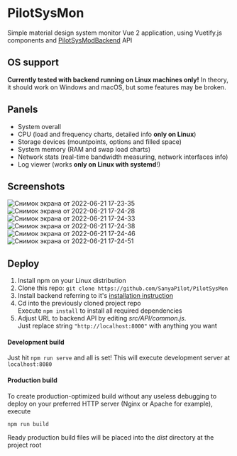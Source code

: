 # PilotSysMon

Simple material design system monitor Vue 2 application, using Vuetify.js components and [PilotSysModBackend](https://github.com/SanyaPilot/PilotSysMonBackend) API

## OS support

**Currently tested with backend running on Linux machines only!** In theory, it should work on Windows and macOS, but some features may be broken.

## Panels

- System overall
- CPU (load and frequency charts, detailed info **only on Linux**)
- Storage devices (mountpoints, options and filled space)
- System memory (RAM and swap load charts)
- Network stats (real-time bandwidth measuring, network interfaces info)
- Log viewer (works **only on Linux with systemd**!)

## Screenshots
![Снимок экрана от 2022-06-21 17-23-35](https://user-images.githubusercontent.com/29630471/174835157-46364bcd-1e0f-48b0-89f2-e73a60e9986b.png)
![Снимок экрана от 2022-06-21 17-24-28](https://user-images.githubusercontent.com/29630471/174835191-3aa61c78-ffca-4576-a0ad-a6f275415846.png)
![Снимок экрана от 2022-06-21 17-24-33](https://user-images.githubusercontent.com/29630471/174835208-dfd310cb-3900-456d-9ec9-1a05a5d49ddb.png)
![Снимок экрана от 2022-06-21 17-24-38](https://user-images.githubusercontent.com/29630471/174835224-ee7d509c-c477-4eb3-83b7-2855fff73813.png)
![Снимок экрана от 2022-06-21 17-24-46](https://user-images.githubusercontent.com/29630471/174835239-0909b5ec-924e-4ff0-aeac-bb5b8d3b5e1c.png)
![Снимок экрана от 2022-06-21 17-24-51](https://user-images.githubusercontent.com/29630471/174835268-12a0beda-360b-41cb-99f0-0936271134d8.png)


## Deploy

1. Install npm on your Linux distribution
2. Clone this repo:
   `git clone https://github.com/SanyaPilot/PilotSysMon`
3. Install backend referring to it's [installation instruction](https://github.com/SanyaPilot/PilotSysMonBackend#deploying)
4. Cd into the previously cloned project repo  
   Execute `npm install` to install all required dependencies
5. Adjust URL to backend API by editing *src/API/common.js*.  
   Just replace string `"http://localhost:8000"` with anything you want

#### Development build

Just hit `npm run serve` and all is set! This will execute development server at `localhost:8080`

#### Production build

To create production-optimized build without any useless debugging to deploy on your preferred HTTP server (Nginx or Apache for example), execute  

`npm run build`  

Ready production build files will be placed into the *dist* directory at the project root

